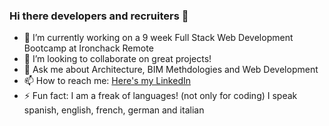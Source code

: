 ### Hi there developers and recruiters 👋

- 🔭 I’m currently working on a 9 week Full Stack Web Development Bootcamp at Ironchack Remote
- 👯 I’m looking to collaborate on great projects!
- 💬 Ask me about Architecture, BIM Methdologies and Web Development
- 📫 How to reach me: [Here's my LinkedIn](https://www.linkedin.com/in/sof%C3%ADa-s%C3%A1nchez-urbano-76953b64/)
- ⚡ Fun fact: I am a freak of languages! (not only for coding) I speak spanish, english, french, german and italian

